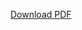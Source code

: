 <a href="https://raw.githubusercontent.com/usuario/repositorio/branch/arquivo.pdf" download="livro2">Download PDF</a>
